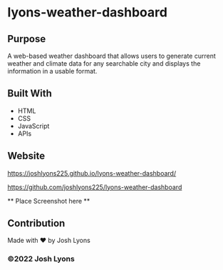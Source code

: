 # lyons-weather-dashboard

## Purpose
A web-based weather dashboard that allows users to generate current weather and climate data for any searchable city and displays the information in a usable format.

## Built With
* HTML
* CSS
* JavaScript
* APIs

## Website
https://joshlyons225.github.io/lyons-weather-dashboard/

https://github.com/joshlyons225/lyons-weather-dashboard

** Place Screenshot here **

## Contribution
Made with ❤️ by Josh Lyons

### ©️2022 Josh Lyons
